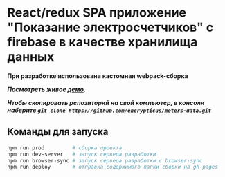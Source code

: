 # React/redux SPA приложение "Показание электросчетчиков" с firebase в качестве хранилища данных

**При разработке использована кастомная webpack-сборка**

***Посмотреть живое [демо](https://encrypticus.github.io/meters-data/).***

***Чтобы скопировать репозиторий на свой компьютер, в консоли наберите ```git clone https://github.com/encrypticus/meters-data.git```***

## Команды для запуска

```bash
npm run prod         # сборка проекта
npm run dev-server   # запуск сервера разработки
npm run browser-sync # запуск сервера разработки с browser-sync
npm run deploy       # отправка содержимого папки сборки на gh-pages
